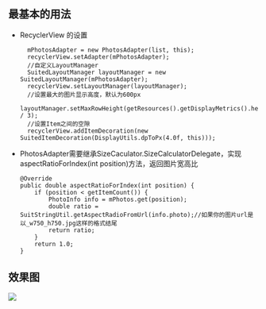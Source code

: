 ## 最基本的用法
- RecyclerView 的设置

        mPhotosAdapter = new PhotosAdapter(list, this);
        recyclerView.setAdapter(mPhotosAdapter);
        //自定义LayoutManager
        SuitedLayoutManager layoutManager = new SuitedLayoutManager(mPhotosAdapter);
        recyclerView.setLayoutManager(layoutManager);
        //设置最大的图片显示高度，默认为600px
        layoutManager.setMaxRowHeight(getResources().getDisplayMetrics().heightPixels / 3);
        //设置Item之间的空隙
        recyclerView.addItemDecoration(new SuitedItemDecoration(DisplayUtils.dpToPx(4.0f, this)));

- PhotosAdapter需要继承SizeCaculator.SizeCalculatorDelegate，实现aspectRatioForIndex(int position)方法，返回图片宽高比
        
      @Override
      public double aspectRatioForIndex(int position) {
          if (position < getItemCount()) {
              PhotoInfo info = mPhotos.get(position);
              double ratio = SuitStringUtil.getAspectRadioFromUrl(info.photo);//如果你的图片url是以_w750_h750.jpg这样的格式结尾
              return ratio;
          }
          return 1.0;
      }
  

## 效果图
  ![](https://github.com/asdzheng/SuitedRecyclerView/blob/master/screenshot.png)
  
  
  
  
